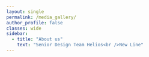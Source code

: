 ```yaml
---
layout: single
permalink: /media_gallery/
author_profile: false
classes: wide
sidebar:
  - title: "About us"
    text: "Senior Design Team Helios<br />New Line"
---
```
















